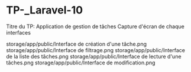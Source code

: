 # TP-_Laravel-10
Titre du TP: Application de gestion de tâches
Capture d'écran de chaque interfaces
<p>
storage/app/public/Interface de création d'une tâche.png 
storage/app/public/Interface de filtrage.png 
storage/app/public/Interface de la liste des tâches.png 
storage/app/public/Interface de lecture d'une tâches.png 
storage/app/public/Interface de modification.png
</p>
